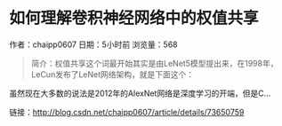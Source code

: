 # 如何理解卷积神经网络中的权值共享
作者：chaipp0607
日期：5小时前
浏览量：568
> 简介：权值共享这个词最开始其实是由LeNet5模型提出来，在1998年，LeCun发布了LeNet网络架构，就是下面这个： 
 
虽然现在大多数的说法是2012年的AlexNet网络是深度学习的开端，但是C...

 链接：http://blog.csdn.net/chaipp0607/article/details/73650759
